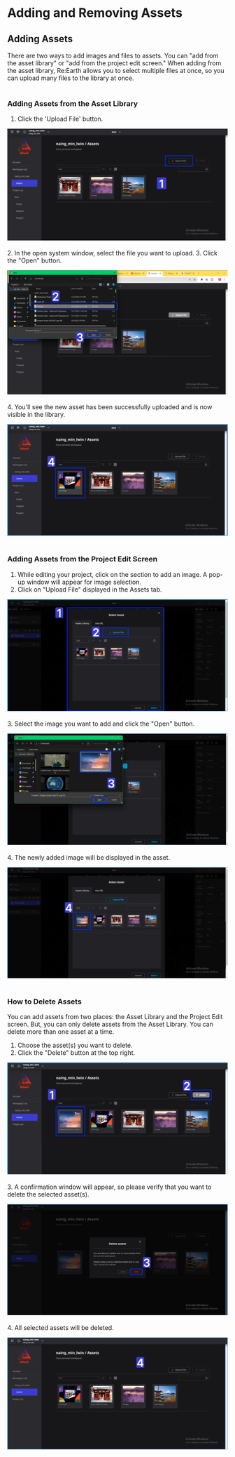 # Adding and Removing Assets

## Adding Assets
There are two ways to add images and files to assets.
You can "add from the asset library" or "add from the project edit screen."
When adding from the asset library, Re:Earth allows you to select multiple files at once, 
so you can upload many files to the library at once.
<br>
<br>
### Adding Assets from the Asset Library

1. Click the 'Upload File' button.

![Image 1.png](https://github.com/CS-eukarya/User-Manual-English-/blob/Asset/Adding%20and%20Removing%20Assets/Picture%201.png)
<br>
<br>
2. In the open system window, select the file you want to upload.
3. Click the "Open" button.

![Image 2.png](https://github.com/CS-eukarya/User-Manual-English-/blob/Asset/Adding%20and%20Removing%20Assets/Picture%202.png)
<br>
<br>
4. You'll see the new asset has been successfully uploaded and is now visible in the library.

![Image 3.png](https://github.com/CS-eukarya/User-Manual-English-/blob/Asset/Adding%20and%20Removing%20Assets/Picture%203.png)
<br>
<br>
### Adding Assets from the Project Edit Screen
1. While editing your project, click on the section to add an image. A pop-up window will appear for image selection.
2. Click on "Upload File" displayed in the Assets tab.

![Image 4.png](https://github.com/CS-eukarya/User-Manual-English-/blob/Asset/Adding%20and%20Removing%20Assets/Picture%204.png)
<br>
<br>
3. Select the image you want to add and click the "Open" button.

![Image 5.png](https://github.com/CS-eukarya/User-Manual-English-/blob/Asset/Adding%20and%20Removing%20Assets/Picture%205.png)
<br>
<br>
4. The newly added image will be displayed in the asset.

![Image 6.png](https://github.com/CS-eukarya/User-Manual-English-/blob/Asset/Adding%20and%20Removing%20Assets/Picture%206.png)
<br>
<br>
### How to Delete Assets

You can add assets from two places: the Asset Library and the Project Edit screen. 
But, you can only delete assets from the Asset Library.
You can delete more than one asset at a time.

1. Choose the asset(s) you want to delete.
2. Click the "Delete" button at the top right.

![Image 7.png](https://github.com/CS-eukarya/User-Manual-English-/blob/Asset/Adding%20and%20Removing%20Assets/Picture%207.png)
<br>
<br>
3. A confirmation window will appear, so please verify that you want to delete the selected asset(s).

![Image 8.png](https://github.com/CS-eukarya/User-Manual-English-/blob/Asset/Adding%20and%20Removing%20Assets/Picture%208.png)
<br>
<br>
4. All selected assets will be deleted.

![Image 9.png](https://github.com/CS-eukarya/User-Manual-English-/blob/Asset/Adding%20and%20Removing%20Assets/Picture%209.png)


